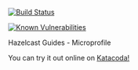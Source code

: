 [![Build Status](https://travis-ci.org/enozcan/guide-kubernetes-caching-hazelcast-microprofile.svg?branch=master)](https://travis-ci.org/enozcan/guide-kubernetes-caching-hazelcast-microprofile)

[![Known Vulnerabilities](https://snyk.io//test/github/enozcan/guide-kubernetes-caching-hazelcast-microprofile/badge.svg?targetFile=final/pom.xml)](https://snyk.io//test/github/enozcan/guide-kubernetes-caching-hazelcast-microprofile?targetFile=final/pom.xml)

Hazelcast Guides - Microprofile

You can try it out online on [Katacoda!](https://www.katacoda.com/enesozcan)
